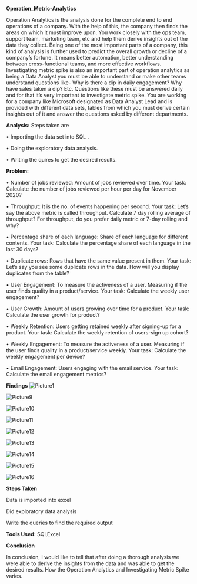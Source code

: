 **Operation_Metric-Analytics**

Operation Analytics is the analysis done for the complete end to end operations of a company. With the help of this, the company then finds the areas on which it must improve upon. You work closely with the ops team, support team, marketing team, etc and help them derive insights out of the data they collect. Being one of the most important parts of a company, this kind of analysis is further used to predict the overall growth or decline of a company’s fortune. It means better automation, better understanding between cross-functional teams, and more effective workflows. Investigating metric spike is also an important part of operation analytics as being a Data Analyst you must be able to understand or make other teams understand questions like- Why is there a dip in daily engagement? Why have sales taken a dip? Etc. Questions like these must be answered daily and for that it’s very important to investigate metric spike. You are working for a company like Microsoft designated as Data Analyst Lead and is provided with different data sets, tables from which you must derive certain insights out of it and answer the questions asked by different departments.

**Analysis:** 
Steps taken are 

•	Importing the data set into SQL .

•	Doing the exploratory data analysis.

•	Writing the quires to get the desired results.

**Problem:**

•	Number of jobs reviewed: Amount of jobs reviewed over time. Your task: Calculate the number of jobs reviewed per hour per day for November 2020?

•	Throughput: It is the no. of events happening per second. Your task: Let’s say the above metric is called throughput. Calculate 7 day rolling average of throughput? For throughput, do you prefer daily metric or 7-day 
rolling and why?

•	Percentage share of each language: Share of each language for different contents. Your task: Calculate the percentage share of each language in the last 30 days? 

•	Duplicate rows: Rows that have the same value present in them. Your task: Let’s say you see some duplicate rows in the data. How will you display duplicates from the table?

•	User Engagement: To measure the activeness of a user. Measuring if the user finds quality in a product/service. Your task: Calculate the weekly user engagement? 

•	User Growth: Amount of users growing over time for a product. Your task: Calculate the user growth for product? 

•	Weekly Retention: Users getting retained weekly after signing-up for a product. Your task: Calculate the weekly retention of users-sign up cohort? 

•	Weekly Engagement: To measure the activeness of a user. Measuring if the user finds quality in a product/service weekly. Your task: Calculate the weekly engagement per device? 

•	Email Engagement: Users engaging with the email service. Your task: Calculate the email engagement metrics?

**Findings**
![Picture1](https://github.com/user-attachments/assets/f08daf12-fc7c-4e0b-90e2-8933d6324c76)

![Picture9](https://github.com/user-attachments/assets/fffca03c-b2d4-4107-86ea-186ee124edfb)

![Picture10](https://github.com/user-attachments/assets/7bd80c65-8d2f-4162-b362-9e0cd7308d6d)

![Picture11](https://github.com/user-attachments/assets/31fc776e-d336-40ad-aeca-a47865553850)

![Picture12](https://github.com/user-attachments/assets/81c0ce7f-db1a-4448-8f22-974c13242547)

![Picture13](https://github.com/user-attachments/assets/2c230203-2d38-4074-82d2-2b6a061f3e7a)

![Picture14](https://github.com/user-attachments/assets/a20512d5-73de-4e07-8138-4c8e40ae35c5)

![Picture15](https://github.com/user-attachments/assets/204217bf-d9a4-4f16-b33a-58b98a7831b6)

![Picture16](https://github.com/user-attachments/assets/3a4d0edf-a6d0-4074-892d-87d754ff41f0)


**Steps Taken**

Data is imported into excel

Did exploratory data analysis

Write the queries to find the required output

**Tools Used:**
SQl,Excel

**Conclusion**

In conclusion, I would like to tell that after doing a thorough
analysis we were able to derive the insights from the data
and was able to get the desired results. How the Operation Analytics and Investigating Metric Spike varies.

